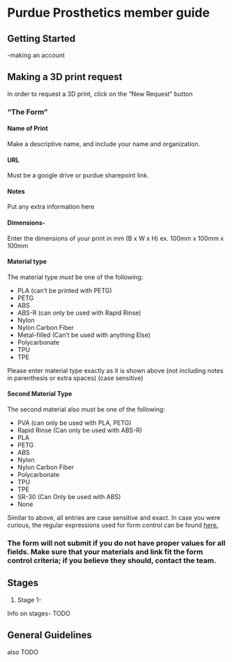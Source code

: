 # Purdue Prosthetics member guide

## Getting Started

-making an account

## Making a 3D print request

In order to request a 3D print, click on the “New Request” button

### “The Form”

#### Name of Print

Make a descriptive name, and include your name and organization.

#### URL

Must be a google drive or purdue sharepoint link.

#### Notes

Put any extra information here

#### Dimensions-

Enter the dimensions of your print in mm (B x W x H) ex. 100mm x 100mm x 100mm

#### Material type

The material type _must_ be one of the following:

- PLA (can’t be printed with PETG)
- PETG
- ABS
- ABS-R (can only be used with Rapid Rinse)
- Nylon
- Nylon Carbon Fiber
- Metal-filled (Can’t be used with anything Else)
- Polycarbonate
- TPU
- TPE

Please enter material type exactly as it is shown above (not including notes in parenthesis or extra spaces) (case sensitive)

#### Second Material Type

The second material also must be one of the following:

- PVA (can only be used with PLA, PETG)
- Rapid Rinse (Can only be used with ABS-R)
- PLA
- PETG
- ABS
- Nylon
- Nylon Carbon Fiber
- Polycarbonate
- TPU
- TPE
- SR-30 (Can Only be used with ABS)
- None

Similar to above, all entries are case sensitive and exact.  In case you were curious, the regular expressions used for form control can be found [here.](../components/formConrolInvalid.tsx)

### The form will not submit if you do not have proper values for all fields.  Make sure that your materials and link fit the form control criteria; if you believe they should, contact the team.

## Stages

1. Stage 1-

Info on stages- TODO


## General Guidelines

also TODO